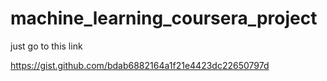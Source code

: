 # machine_learning_coursera_project
 just go to this link
 
https://gist.github.com/bdab6882164a1f21e4423dc22650797d
